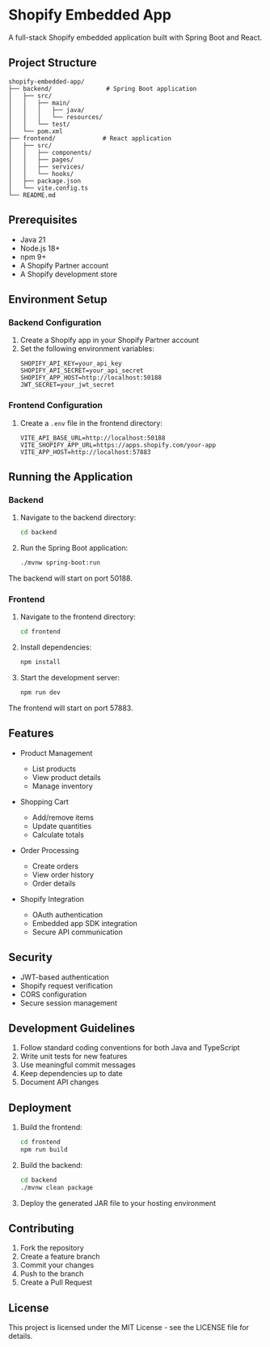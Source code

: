 # Shopify Embedded App

A full-stack Shopify embedded application built with Spring Boot and React.

## Project Structure

```
shopify-embedded-app/
├── backend/               # Spring Boot application
│   ├── src/
│   │   ├── main/
│   │   │   ├── java/
│   │   │   └── resources/
│   │   └── test/
│   └── pom.xml
├── frontend/             # React application
│   ├── src/
│   │   ├── components/
│   │   ├── pages/
│   │   ├── services/
│   │   └── hooks/
│   ├── package.json
│   └── vite.config.ts
└── README.md
```

## Prerequisites

- Java 21
- Node.js 18+
- npm 9+
- A Shopify Partner account
- A Shopify development store

## Environment Setup

### Backend Configuration

1. Create a Shopify app in your Shopify Partner account
2. Set the following environment variables:
   ```
   SHOPIFY_API_KEY=your_api_key
   SHOPIFY_API_SECRET=your_api_secret
   SHOPIFY_APP_HOST=http://localhost:50188
   JWT_SECRET=your_jwt_secret
   ```

### Frontend Configuration

1. Create a `.env` file in the frontend directory:
   ```
   VITE_API_BASE_URL=http://localhost:50188
   VITE_SHOPIFY_APP_URL=https://apps.shopify.com/your-app
   VITE_APP_HOST=http://localhost:57883
   ```

## Running the Application

### Backend

1. Navigate to the backend directory:
   ```bash
   cd backend
   ```

2. Run the Spring Boot application:
   ```bash
   ./mvnw spring-boot:run
   ```

The backend will start on port 50188.

### Frontend

1. Navigate to the frontend directory:
   ```bash
   cd frontend
   ```

2. Install dependencies:
   ```bash
   npm install
   ```

3. Start the development server:
   ```bash
   npm run dev
   ```

The frontend will start on port 57883.

## Features

- Product Management
  - List products
  - View product details
  - Manage inventory

- Shopping Cart
  - Add/remove items
  - Update quantities
  - Calculate totals

- Order Processing
  - Create orders
  - View order history
  - Order details

- Shopify Integration
  - OAuth authentication
  - Embedded app SDK integration
  - Secure API communication

## Security

- JWT-based authentication
- Shopify request verification
- CORS configuration
- Secure session management

## Development Guidelines

1. Follow standard coding conventions for both Java and TypeScript
2. Write unit tests for new features
3. Use meaningful commit messages
4. Keep dependencies up to date
5. Document API changes

## Deployment

1. Build the frontend:
   ```bash
   cd frontend
   npm run build
   ```

2. Build the backend:
   ```bash
   cd backend
   ./mvnw clean package
   ```

3. Deploy the generated JAR file to your hosting environment

## Contributing

1. Fork the repository
2. Create a feature branch
3. Commit your changes
4. Push to the branch
5. Create a Pull Request

## License

This project is licensed under the MIT License - see the LICENSE file for details.